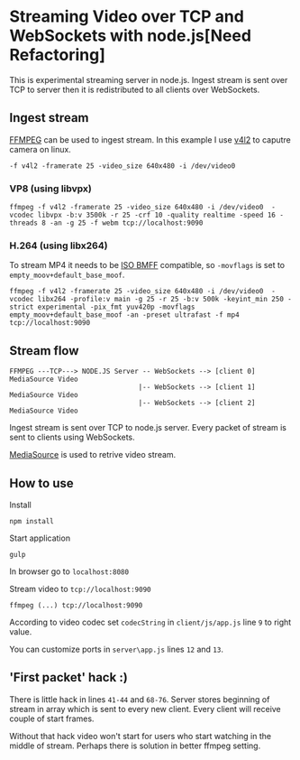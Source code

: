 # Streaming Video over TCP and WebSockets with node.js[Need Refactoring]

This is experimental streaming server in node.js. Ingest stream is sent over TCP to server then it is redistributed to all clients over WebSockets.

## Ingest stream
[FFMPEG](https://ffmpeg.org/) can be used to ingest  stream. In this example I use [v4l2](https://trac.ffmpeg.org/wiki/Capture/Webcam) to caputre camera on linux.
```
-f v4l2 -framerate 25 -video_size 640x480 -i /dev/video0
```
### VP8 (using libvpx)
```
ffmpeg -f v4l2 -framerate 25 -video_size 640x480 -i /dev/video0  -vcodec libvpx -b:v 3500k -r 25 -crf 10 -quality realtime -speed 16 -threads 8 -an -g 25 -f webm tcp://localhost:9090
```
### H.264 (using libx264)
To stream MP4 it needs to be [ISO BMFF](https://en.wikipedia.org/wiki/ISO_base_media_file_format) compatible, so `-movflags` is set to `empty_moov+default_base_moof`.

```
ffmpeg -f v4l2 -framerate 25 -video_size 640x480 -i /dev/video0  -vcodec libx264 -profile:v main -g 25 -r 25 -b:v 500k -keyint_min 250 -strict experimental -pix_fmt yuv420p -movflags empty_moov+default_base_moof -an -preset ultrafast -f mp4 tcp://localhost:9090
```
## Stream flow

```
FFMPEG ---TCP---> NODE.JS Server -- WebSockets --> [client 0] MediaSource Video
                                |-- WebSockets --> [client 1] MediaSource Video
                                |-- WebSockets --> [client 2] MediaSource Video
```
Ingest stream is sent over TCP to node.js server. Every packet of stream is sent to clients using WebSockets. 

[MediaSource](https://developer.mozilla.org/en-US/docs/Web/API/MediaSource) is used to retrive video stream. 

## How to use

Install
```
npm install
```

Start application
``` 
gulp 
```
In browser go to `localhost:8080`

Stream video to `tcp://localhost:9090`
```
ffmpeg (...) tcp://localhost:9090
```

According to video codec set `codecString` in `client/js/app.js` line `9` to right value.

You can customize ports in `server\app.js` lines `12` and `13`. 

## 'First packet' hack :)

There is little hack in lines `41-44` and `68-76`. Server stores beginning of stream in array which is sent to every new client. Every client will receive couple of start frames.

Without that hack video won't start for users who start watching in the middle of stream. Perhaps there is solution in better ffmpeg setting. 
